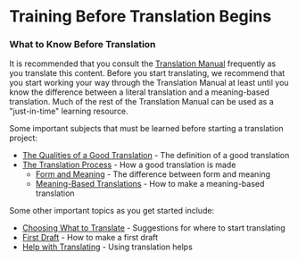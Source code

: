 # Training Before Translation Begins #

### What to Know Before Translation

It is recommended that you consult the [Translation Manual](../../translate/translate-manual/01.md) frequently as you translate this content. Before you start translating, we recommend that you start working your way through the Translation Manual at least until you know the difference between a literal translation and a meaning-based translation. Much of the rest of the Translation Manual can be used as a "just-in-time" learning resource.

Some important subjects that must be learned before starting a translation project:

* [The Qualities of a Good Translation](../../translate/guidelines-intro/01.md) - The definition of a good translation
* [The Translation Process](../../translate/translate-process/01.md) - How a good translation is made
  * [Form and Meaning](../../translate/translate-fandm/01.md) - The difference between form and meaning
  * [Meaning-Based Translations](../../translate/translate-dynamic/01.md) - How to make a meaning-based translation

Some other important topics as you get started include:

* [Choosing What to Translate](../../translate/translation-difficulty/01.md) - Suggestions for where to start translating
* [First Draft](../../translate/first-draft/01.md) - How to make a first draft
* [Help with Translating](../../translate/translate-help/01.md) - Using translation helps


